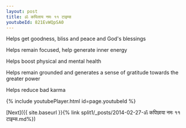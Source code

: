 ```yaml
---
layout: post
title: ॐ कपिलाय नमः ११ टाइम्स
youtubeId: 821EvWQpSA0
---
```

 
 
Helps get goodness, bliss and peace and God's blessings
 
Helps remain focused, help generate inner energy 
 
Helps boost physical and mental health 
 
Helps remain grounded and generates a sense of gratitude towards the greater power 
 
Helps reduce bad karma
 
 
 
 


{% include youtubePlayer.html id=page.youtubeId %}
 
[Next]({{ site.baseurl }}{% link  split1/_posts/2014-02-27-ॐ कपिछाया नमः ११ टाइम्स.md%})
 
